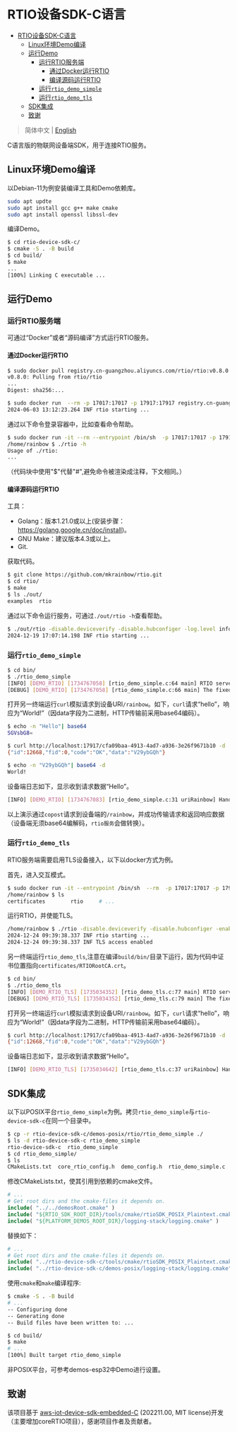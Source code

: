 # RTIO设备SDK-C语言

- [RTIO设备SDK-C语言](#rtio设备sdk-c语言)
  - [Linux环境Demo编译](#linux环境demo编译)
  - [运行Demo](#运行demo)
    - [运行RTIO服务端](#运行rtio服务端)
      - [通过Docker运行RTIO](#通过docker运行rtio)
      - [编译源码运行RTIO](#编译源码运行rtio)
    - [运行`rtio_demo_simple`](#运行rtio_demo_simple)
    - [运行`rtio_demo_tls`](#运行rtio_demo_tls)
  - [SDK集成](#sdk集成)
  - [致谢](#致谢)

> 简体中文 | [English](./README.md)  

C语言版的物联网设备端SDK，用于连接RTIO服务。

## Linux环境Demo编译

以Debian-11为例安装编译工具和Demo依赖库。

```sh
sudo apt updte
sudo apt install gcc g++ make cmake
sudo apt install openssl libssl-dev
```

编译Demo。

```sh
$ cd rtio-device-sdk-c/
$ cmake -S . -B build
$ cd build/
$ make
...
[100%] Linking C executable ...
```

## 运行Demo

### 运行RTIO服务端

可通过“Docker”或者“源码编译”方式运行RTIO服务。

#### 通过Docker运行RTIO

```sh
$ sudo docker pull registry.cn-guangzhou.aliyuncs.com/rtio/rtio:v0.8.0
v0.8.0: Pulling from rtio/rtio
...
Digest: sha256:...

$ sudo docker run  --rm -p 17017:17017 -p 17917:17917 registry.cn-guangzhou.aliyuncs.com/rtio/rtio:v0.8.0
2024-06-03 13:12:23.264 INF rtio starting ...
```

通过以下命令登录容器中，比如查看命令帮助。

```sh
$ sudo docker run -it --rm --entrypoint /bin/sh  -p 17017:17017 -p 17917:17917 registry.cn-guangzhou.aliyuncs.com/rtio/rtio:v0.8.0
/home/rainbow $ ./rtio -h
Usage of ./rtio: 
...
```

（代码块中使用"$"代替"#",避免命令被渲染成注释，下文相同。）

#### 编译源码运行RTIO

工具：

- Golang：版本1.21.0或以上(安装步骤：<https://golang.google.cn/doc/install>)。
- GNU Make：建议版本4.3或以上。
- Git.

获取代码。

```sh
$ git clone https://github.com/mkrainbow/rtio.git
$ cd rtio/
$ make
$ ls ./out/
examples  rtio
```

通过以下命令运行服务，可通过`./out/rtio -h`查看帮助。

```sh
$ ./out/rtio -disable.deviceverify -disable.hubconfiger -log.level info
2024-12-19 17:07:14.198 INF rtio starting ...
```

### 运行`rtio_demo_simple`

```sh
$ cd bin/
$ ./rtio_demo_simple
[INFO] [DEMO_RTIO] [1734767058] [rtio_demo_simple.c:64 main] RTIO server=localhost:17017.
[DEBUG] [DEMO_RTIO] [1734767058] [rtio_demo_simple.c:66 main] The fixed RAM used by RTIO, size=2072 bytes.
```

打开另一终端运行`curl`模拟请求到设备URI`/rainbow`。如下，`curl`请求“hello”，响应为“World!”（因data字段为二进制，HTTP传输前采用base64编码）。

```sh
$ echo -n "Hello"| base64
SGVsbG8=

$ curl http://localhost:17917/cfa09baa-4913-4ad7-a936-3e26f9671b10 -d '{"method":"copost", "uri":"/rainbow","id":12668,"data":"aGVsbG8="}'
{"id":12668,"fid":0,"code":"OK","data":"V29ybGQh"}

$ echo -n "V29ybGQh"| base64 -d
World!
```

设备端日志如下，显示收到请求数据“Hello”。

```sh
[INFO] [DEMO_RTIO] [1734767083] [rtio_demo_simple.c:31 uriRainbow] Handling the copost req with uri=/rainbow, pReqData=hello.
```

以上演示通过`copost`请求到设备端的`/rainbow`，并成功传输请求和返回响应数据（设备端无须base64编解码，`rtio服务`会做转换）。

### 运行`rtio_demo_tls`

RTIO服务端需要启用TLS设备接入，以下以docker方式为例。

首先，进入交互模式。

```sh
$ sudo docker run -it --entrypoint /bin/sh  --rm  -p 17017:17017 -p 17917:17917 registry.cn-guangzhou.aliyuncs.com/rtio/rtio:v0.8.0
/home/rainbow $ ls
certificates        rtio     # ...
```

运行RTIO，并使能TLS。

```sh
/home/rainbow $ ./rtio -disable.deviceverify -disable.hubconfiger -enable.hub.tls -hub.tls.certfile ./certificates/demo_server.crt -hub.tls.keyfile ./certificates/demo_server.key -log.level info
2024-12-24 09:39:38.337 INF rtio starting ...
2024-12-24 09:39:38.337 INF TLS access enabled
```

另一终端运行`rtio_demo_tls`,注意在编译`build/bin/`目录下运行，因为代码中证书位置指向`certificates/RTIORootCA.crt`。

```sh
$ cd bin/
$ ./rtio_demo_tls
[INFO] [DEMO_RTIO_TLS] [1735034352] [rtio_demo_tls.c:77 main] RTIO server=localhost:17017.
[DEBUG] [DEMO_RTIO_TLS] [1735034352] [rtio_demo_tls.c:79 main] The fixed RAM used by RTIO, size=2072 bytes.
```

打开另一终端运行`curl`模拟请求到设备URI`/rainbow`。如下，`curl`请求“hello”，响应为“World!”（因data字段为二进制，HTTP传输前采用base64编码）。

```sh
$ curl http://localhost:17917/cfa09baa-4913-4ad7-a936-3e26f9671b10 -d '{"method":"copost", "uri":"/rainbow","id":12668,"data":"aGVsbG8="}'
{"id":12668,"fid":0,"code":"OK","data":"V29ybGQh"}
```

设备端日志如下，显示收到请求数据“Hello”。

```sh
[INFO] [DEMO_RTIO_TLS] [1735034642] [rtio_demo_tls.c:37 uriRainbow] Handling the copost req with uri=/rainbow, pReqData=hello.
```

## SDK集成

以下以POSIX平台`rtio_demo_simple`为例。拷贝`rtio_demo_simple`与`rtio-device-sdk-c`在同一个目录中。

```sh
$ cp -r rtio-device-sdk-c/demos-posix/rtio/rtio_demo_simple ./
$ ls -d rtio-device-sdk-c rtio_demo_simple 
rtio-device-sdk-c  rtio_demo_simple
$ cd rtio_demo_simple/
$ ls
CMakeLists.txt  core_rtio_config.h  demo_config.h  rtio_demo_simple.c
```

修改CMakeLists.txt，使其引用到依赖的cmake文件。

```cmake
# ...
# Get root dirs and the cmake-files it depends on.
include( "../../demosRoot.cmake" )
include( "${RTIO_SDK_ROOT_DIR}/tools/cmake/rtioSDK_POSIX_Plaintext.cmake" )
include( "${PLATFORM_DEMOS_ROOT_DIR}/logging-stack/logging.cmake" )
```

替换如下：

```cmake
# ...
# Get root dirs and the cmake-files it depends on.
include( "../rtio-device-sdk-c/tools/cmake/rtioSDK_POSIX_Plaintext.cmake" )
include( "../rtio-device-sdk-c/demos-posix/logging-stack/logging.cmake" )
```

使用`cmake`和`make`编译程序:

```sh
$ cmake -S . -B build
# ...
-- Configuring done
-- Generating done
-- Build files have been written to: ...

$ cd build/
$ make
# ...
[100%] Built target rtio_demo_simple
```

非POSIX平台，可参考demos-esp32中Demo进行设置。

## 致谢

该项目基于 [aws-iot-device-sdk-embedded-C](https://github.com/aws/aws-iot-device-sdk-embedded-C/tree/202211.00?tab=readme-ov-file) (202211.00, MIT license)开发（主要增加coreRTIO项目），感谢项目作者及贡献者。
